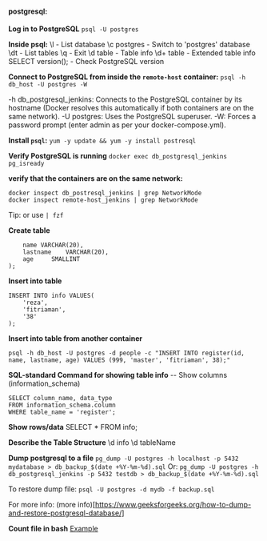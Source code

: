 #### postgresql:
**Log in to PostgreSQL**
`psql -U postgres`

**Inside psql:**
\l - List database
\c postgres - Switch to 'postgres' database
\dt - List tables
\q - Exit
\d table - Table info
\d+ table - Extended table info 
SELECT version(); - Check PostgreSQL version

**Connect to PostgreSQL from inside the `remote-host` container:**
`psql -h db_host -U postgres -W`

-h db_postgresql_jenkins: Connects to the PostgreSQL container by its hostname (Docker resolves this automatically if both containers are on the same network).
-U postgres: Uses the PostgreSQL superuser.
-W: Forces a password prompt (enter admin as per your docker-compose.yml).

**Install `psql`:**
`yum -y update && yum -y install postresql`

**Verify PostgreSQL is running**
`docker exec db_postgresql_jenkins pg_isready`

**verify that the containers are on the same network:**
```
docker inspect db_postresql_jenkins | grep NetworkMode
docker inspect remote-host_jenkins | grep NetworkMode
```
Tip: or use `| fzf`

**Create table**
```CREATE TABLE info (
    name VARCHAR(20),
    lastname    VARCHAR(20),
    age     SMALLINT
);
```

**Insert into table**
```
INSERT INTO info VALUES(
    'reza',
    'fitriaman',
    '38'
);
```

**Insert into table from another container**
```
psql -h db_host -U postgres -d people -c "INSERT INTO register(id, name, lastname, age) VALUES (999, 'master', 'fitriaman', 38);"
```

**SQL-standard Command for showing table info**
-- Show columns (information_schema)
```
SELECT column_name, data_type
FROM information_schema.column
WHERE table_name = 'register';
```

**Show rows/data**
SELECT * FROM info;

**Describe the Table Structure**
\d info
\d tableName

**Dump postgresql to a file**
`pg_dump -U postgres -h localhost -p 5432 mydatabase > db_backup_$(date +%Y-%m-%d).sql`
Or:
`pg_dump -U postgres -h db_postgresql_jenkins -p 5432 testdb > db_backup_$(date +%Y-%m-%d).sql`

To restore dump file:
`psql -U postgres -d mydb -f backup.sql`

For more info:
(more info)[https://www.geeksforgeeks.org/how-to-dump-and-restore-postgresql-database/]

**Count file in bash**
[Example](https://www.baeldung.com/linux/bash-count-lines-in-file)
